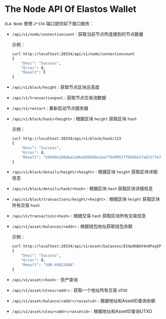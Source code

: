 # The Node API Of Elastos Wallet

`ELA Node` 使用 `2*334` 端口提供如下接口服务：

* `/api/v1/node/connectioncount` : 获取当前节点所连接到的节点数量

   示例：

    ```bash
    curl http://localhost:20334/api/v1/node/connectioncount
    {
    	"Desc": "Success",
    	"Error": 0,
    	"Result": 5
    }
    ```

* `/api/v1/block/height` : 获取节点区块总高度

* `/api/v1/transactionpool` : 获取节点交易池数据

* `/api/v1/restart` : 重新启动节点服务器

* `/api/v1/block/hash/<height>` : 根据区块 `height` 获取区块 `hash`

    示例：

    ```bash
    curl http://localhost:20334/api/v1/block/hash/123
    {
    	"Desc": "Success",
    	"Error": 0,
    	"Result": "b9450e180aba1a96a93003be1ba775499577f856bb17a82177e74ae4d94db3fb"
    }
    ```

* `/api/v1/block/details/height/<height>` : 根据区块 `height` 获取区块详细信息

* `/api/v1/block/details/hash/<hash>` : 根据区块 `hash` 获取区块详细信息

* `/api/v1/block/transactions/height/<height>` : 根据区块 `height` 获取区块所有交易 `hash`

* `/api/v1/transaction/<hash>` : 根据交易 `hash` 获取区块所有交易信息

* `/api/v1/asset/balances/<addr>` : 根据钱包地址获取钱包余额

    示例：

    ```bash
    curl http://localhost:20334/api/v1/asset/balances/ES4p9GBXV4n8PayEPyiEmCrjKoRXTfYR4Q
    {
    	"Desc": "Success",
    	"Error": 0,
    	"Result": "390.49022408"
    }
    ```

* `/api/v1/asset/<hash>` : 资产查询

* `/api/v1/asset/utxos/<addr>` : 获取一个地址所有交易 `UTXO`

* `/api/v1/asset/balance/<addr>/<assetid>` : 根据地址和AssetID查询余额

* `/api/v1/asset/utxo/<addr>/<assetid>` : 根据地址和AssetID查询UTXO
